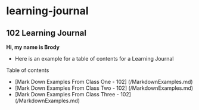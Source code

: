 # learning-journal

## 102 Learning Journal

**Hi, my name is Brody**


 - Here is an example for a table of contents for a Learning Journal
 
 Table of contents
 - [Mark Down Examples From Class One - 102] (/MarkdownExamples.md)
 - [Mark Down Examples From Class Two - 102] (/MarkdownExamples.md)
 - [Mark Down Examples From Class Three - 102] (/MarkdownExamples.md)
 
